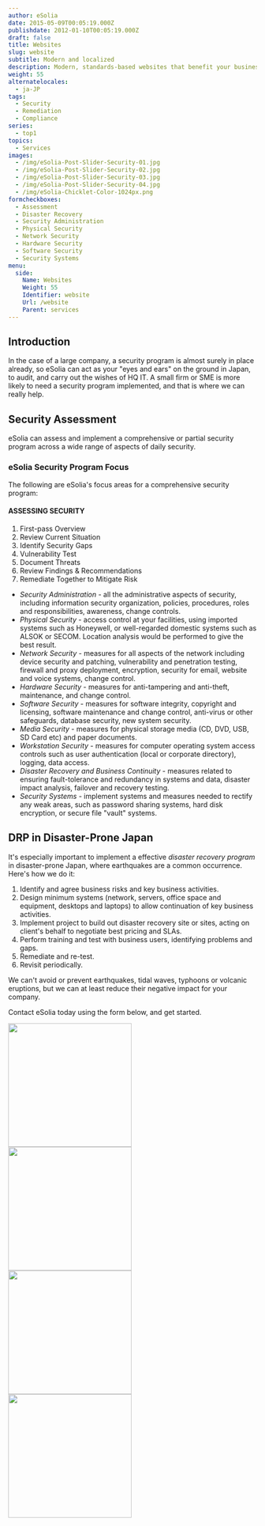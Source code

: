 ```yaml
---
author: eSolia
date: 2015-05-09T00:05:19.000Z
publishdate: 2012-01-10T00:05:19.000Z
draft: false
title: Websites
slug: website
subtitle: Modern and localized
description: Modern, standards-based websites that benefit your business, whether starting from zero, or localization of an existing website. - from eSolia Inc.
weight: 55
alternatelocales:
  - ja-JP
tags:
  - Security
  - Remediation
  - Compliance
series:
  - top1
topics:
  - Services
images:
  - /img/eSolia-Post-Slider-Security-01.jpg
  - /img/eSolia-Post-Slider-Security-02.jpg
  - /img/eSolia-Post-Slider-Security-03.jpg
  - /img/eSolia-Post-Slider-Security-04.jpg  
  - /img/eSolia-Chicklet-Color-1024px.png
formcheckboxes:
  - Assessment
  - Disaster Recovery
  - Security Administration
  - Physical Security
  - Network Security
  - Hardware Security
  - Software Security
  - Security Systems
menu:
  side:
    Name: Websites
    Weight: 55
    Identifier: website
    Url: /website
    Parent: services
---
```


## Introduction

In the case of a large company, a security program is almost surely in place already, so eSolia can act as your "eyes and ears" on the ground in Japan, to audit, and carry out the wishes of HQ IT. A small firm or SME is more likely to need a security program implemented, and that is where we can really help.

## Security Assessment

eSolia can assess and implement a comprehensive or partial security program across a wide range of aspects of daily security.

### eSolia Security Program Focus

The following are eSolia's focus areas for a comprehensive security program:

<div class="esolia-card-panel blue-grey darken-4 z-depth-1">
  <h4 class="center green-text text-accent-3">ASSESSING SECURITY</h4>
    <ol>
      <li class="white-text">First-pass Overview</li>
      <li class="white-text">Review Current Situation</li>
      <li class="white-text">Identify Security Gaps</li>
      <li class="white-text">Vulnerability Test</li>
      <li class="white-text">Document Threats</li>
      <li class="white-text">Review Findings & Recommendations</li>
      <li class="white-text">Remediate Together to Mitigate Risk</li>
    </ol>
</div>

* _Security Administration_ - all the administrative aspects of security, including information security organization, policies, procedures, roles and responsibilities, awareness, change controls.
* _Physical Security_ - access control at your facilities, using imported systems such as Honeywell, or well-regarded domestic systems such as ALSOK or SECOM. Location analysis would be performed to give the best result.
* _Network Security_ - measures for all aspects of the network including device security and patching, vulnerability and penetration testing, firewall and proxy deployment, encryption, security for email, website and voice systems, change control.
* _Hardware Security_ - measures for anti-tampering and anti-theft, maintenance, and change control.
* _Software Security_ - measures for software integrity, copyright and licensing, software maintenance and change control, anti-virus or other safeguards, database security, new system security.
* _Media Security_ - measures for physical storage media (CD, DVD, USB, SD Card etc) and paper documents.
* _Workstation Security_ - measures for computer operating system access controls such as user authentication (local or corporate directory), logging, data access.
* _Disaster Recovery and Business Continuity_ - measures related to ensuring fault-tolerance and redundancy in systems and data, disaster impact analysis, failover and recovery testing.
* _Security Systems_ - implement systems and measures needed to rectify any weak areas, such as password sharing systems, hard disk encryption, or secure file "vault" systems.

## DRP in Disaster-Prone Japan

It's especially important to implement a effective _disaster recovery program_ in disaster-prone Japan, where earthquakes are a common occurrence. Here's how we do it:

1. Identify and agree business risks and key business activities.
1. Design minimum systems (network, servers, office space and equipment, desktops and laptops) to allow continuation of key business activities.
1. Implement project to build out disaster recovery site or sites, acting on client's behalf to negotiate best pricing and SLAs.
1. Perform training and test with business users, identifying problems and gaps.
1. Remediate and re-test.
1. Revisit periodically.

We can't avoid or prevent earthquakes, tidal waves, typhoons or volcanic eruptions, but we can at least reduce their negative impact for your company.

Contact eSolia today using the form below, and get started.

<div class="row">
  <div class="col s12 m6 l3"><img class="materialboxed" data-caption="Washlet sit deeply - by eSolia Inc." width="250" src="/img/eSolia-Post-Slider-Security-01.jpg"></div>
  <div class="col s12 m6 l3"><img class="materialboxed" data-caption="Shank's pony - by eSolia Inc." width="250" src="/img/eSolia-Post-Slider-Security-02.jpg"></div>
  <div class="col s12 m6 l3"><img class="materialboxed" data-caption="Whoopie pie - by eSolia Inc." width="250" src="/img/eSolia-Post-Slider-Security-03.jpg"></div>
  <div class="col s12 m6 l3"><img class="materialboxed" data-caption="Whoopie pie - by eSolia Inc." width="250" src="/img/eSolia-Post-Slider-Security-04.jpg"></div>  
</div>
